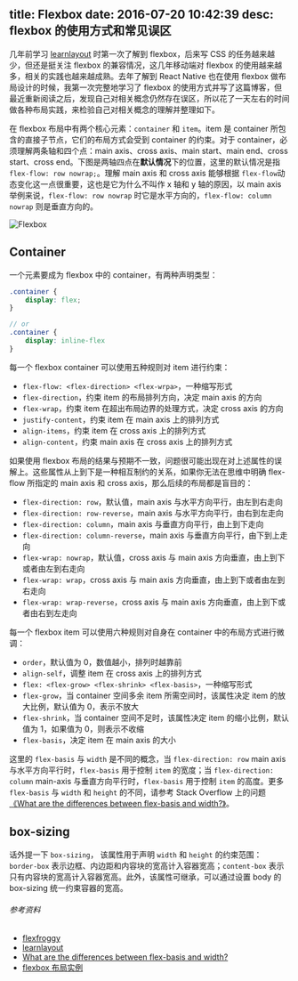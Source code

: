 title: Flexbox
date: 2016-07-20 10:42:39
desc: flexbox 的使用方式和常见误区
---

几年前学习 [learnlayout](http://zh.learnlayout.com/toc.html) 时第一次了解到 flexbox，后来写 CSS 的任务越来越少，但还是挺关注 flexbox 的兼容情况，这几年移动端对 flexbox 的使用越来越多，相关的实践也越来越成熟。去年了解到 React Native 也在使用 flexbox 做布局设计的时候，我第一次完整地学习了 flexbox 的使用方式并写了这篇博客，但最近重新阅读之后，发现自己对相关概念仍然存在误区，所以花了一天左右的时间做各种布局实践，来检验自己对相关概念的理解并整理如下。

在 flexbox 布局中有两个核心元素：`container` 和 `item`。item 是 container 所包含的直接子节点，它们的布局方式会受到 container 的约束。对于 container，必须理解两条轴和四个点：main axis、cross axis、main start、main end、cross start、cross end。下图是两轴四点在**默认情况**下的位置，这里的默认情况是指 `flex-flow: row nowrap;`。理解 main axis 和 cross axis 能够根据 `flex-flow`动态变化这一点很重要，这也是它为什么不叫作 x 轴和 y 轴的原因，以 main axis 举例来说，`flex-flow: row nowrap` 时它是水平方向的，`flex-flow: column nowrap` 则是垂直方向的。

![Flexbox](/img/flexbox.png)

<!-- more -->

## Container

一个元素要成为 flexbox 中的 container，有两种声明类型：

```scss
.container {
    display: flex;
}

// or
.container {
    display: inline-flex
}
```

每一个 flexbox container 可以使用五种规则对 item 进行约束：

- `flex-flow: <flex-direction> <flex-wrpa>`，一种缩写形式
- `flex-direction`，约束 item 的布局排列方向，决定 main axis 的方向
- `flex-wrap`，约束 item 在超出布局边界的处理方式，决定 cross axis 的方向
- `justify-content`，约束 item 在 main axis 上的排列方式
- `align-items`，约束 item 在 cross axis 上的排列方式
- `align-content`，约束 main axis 在 cross axis 上的排列方式

如果使用 flexbox 布局的结果与预期不一致，问题很可能出现在对上述属性的误解上。这些属性从上到下是一种相互制约的关系，如果你无法在思维中明确 flex-flow 所指定的 main axis 和 cross axis，那么后续的布局都是盲目的：

- `flex-direction: row`，默认值，main axis 与水平方向平行，由左到右走向
- `flex-direction: row-reverse`，main axis 与水平方向平行，由右到左走向
- `flex-direction: column`，main axis 与垂直方向平行，由上到下走向
- `flex-direction: column-reverse`，main axis 与垂直方向平行，由下到上走向
- `flex-wrap: nowrap`，默认值，cross axis 与 main axis 方向垂直，由上到下或者由左到右走向
- `flex-wrap: wrap`，cross axis 与 main axis 方向垂直，由上到下或者由左到右走向
- `flex-wrap: wrap-reverse`，cross axis 与 main axis 方向垂直，由上到下或者由右到左走向

每一个 flexbox item 可以使用六种规则对自身在 container 中的布局方式进行微调：

- `order`，默认值为 0，数值越小，排列时越靠前
- `align-self`，调整 item 在 cross axis 上的排列方式
- `flex: <flex-grow> <flex-shrink> <flex-basis>`，一种缩写形式
- `flex-grow`，当 container 空间多余 item 所需空间时，该属性决定 item 的放大比例，默认值为 0，表示不放大
- `flex-shrink`，当 container 空间不足时，该属性决定 item 的缩小比例，默认值为 1，如果值为 0，则表示不收缩
- `flex-basis`，决定 item 在 main axis 的大小

这里的 `flex-basis` 与 `width` 是不同的概念，当 `flex-direction: row` main axis 与水平方向平行时，`flex-basis` 用于控制 `item` 的宽度；当 `flex-direction: column` main-axis 与垂直方向平行时，`flex-basis` 用于控制 `item` 的高度。更多 `flex-basis` 与 `width` 和 `height` 的不同，请参考 Stack Overflow 上的问题[《What are the differences between flex-basis and width?》](http://stackoverflow.com/questions/34352140/what-are-the-differences-between-flex-basis-and-width)。

## box-sizing

话外提一下 `box-sizing`， 该属性用于声明 `width` 和 `height` 的约束范围：`border-box` 表示边框、内边距和内容块的宽高计入容器宽高；`content-box` 表示只有内容块的宽高计入容器宽高。此外，该属性可继承，可以通过设置 body 的 box-sizing 统一约束容器的宽高。

###### 参考资料

- [flexfroggy](http://flexboxfroggy.com)
- [learnlayout](http://zh.learnlayout.com/toc.html)
- [What are the differences between flex-basis and width?](http://stackoverflow.com/questions/34352140/what-are-the-differences-between-flex-basis-and-width)
- [flexbox 布局实例](http://www.ruanyifeng.com/blog/2015/07/flex-examples.html)